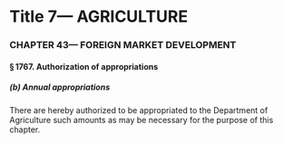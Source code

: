 
# Title 7— AGRICULTURE
### CHAPTER 43— FOREIGN MARKET DEVELOPMENT
#### § 1767. Authorization of appropriations
##### (b) Annual appropriations

There are hereby authorized to be appropriated to the Department of Agriculture such amounts as may be necessary for the purpose of this chapter.
